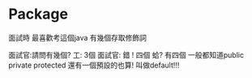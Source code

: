 # Package

面試時 最喜歡考這個java 有幾個存取修飾詞

面試官:請問有幾個? 
工: 3個
面試官: 錯 ! 四個
蛤?
有四個 一般都知道public private protected
還有一個預設的也算! 叫做default!!!

